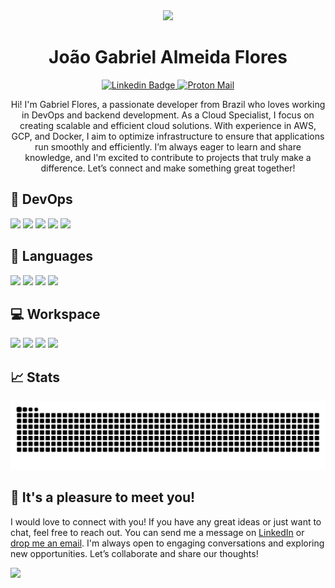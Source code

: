 <div align="center">
  <a href="https://www.gabriel-flores.dev/">
    <img src='https://user-images.githubusercontent.com/5713670/87202985-820dcb80-c2b6-11ea-9f56-7ec461c497c3.gif' height='100'>
  </a>
</div>

<h1 align="center">João Gabriel Almeida Flores</h1>

<p align="center">
  <a href="https://www.linkedin.com/in/gabriel-de-almeida-flores-5aba77256/">
    <img src="https://img.shields.io/badge/-flores-blue?style=flat&logo=Linkedin&logoColor=white" alt="Linkedin Badge" />
  </a>
  <a href="mailto:gabrielalmeidaflores@hotmail.com">
    <img src="https://img.shields.io/badge/email-blue?logo=protonmail&logoColor=white" alt="Proton Mail" />
  </a>
</p>

<p align="center">
  Hi! I'm Gabriel Flores, a passionate developer from Brazil who loves working in DevOps and backend development. As a Cloud Specialist, I focus on creating scalable and efficient cloud solutions. With experience in AWS, GCP, and Docker, I aim to optimize infrastructure to ensure that applications run smoothly and efficiently. I’m always eager to learn and share knowledge, and I'm excited to contribute to projects that truly make a difference. Let’s connect and make something great together!
</p>

## 🔩 DevOps

<p>
  <img src="https://img.shields.io/badge/-Aws-f9992e?style=for-the-badge&logo=Amazon&logoColor=white" />
  <img src="https://img.shields.io/badge/-Gcp-029be5?style=for-the-badge&logo=Google%20Cloud&logoColor=white" />
  <img src="https://img.shields.io/badge/-Linux-red?style=for-the-badge&logo=Linux&logoColor=white" />
  <img src="https://img.shields.io/badge/Docker-2496ED?style=for-the-badge&logo=Docker&logoColor=white" />
  <img src="https://img.shields.io/badge/GitHub_Actions-2088FF?style=for-the-badge&logo=github-actions&logoColor=white" />
</p>

## 🚀 Languages 

<p>
  <img src="https://img.shields.io/badge/Bash-green?style=for-the-badge&logo=gnubash&logoColor=white" />
  <img src="https://img.shields.io/badge/-Typescript-blue?style=for-the-badge&logo=Typescript&logoColor=white" />
  <img src="https://img.shields.io/badge/-JavaScript-yellow?style=for-the-badge&logo=Javascript&logoColor=white" />
  <img src="https://img.shields.io/badge/-C%23-239120?style=for-the-badge&logo=CSharp&logoColor=white" />
</p>

## 💻 Workspace

<p>
  <img src="https://img.shields.io/badge/-Fedora-51A2DA?style=for-the-badge&logo=Fedora&logoColor=white" />
  <img src="https://img.shields.io/badge/-Debian-A81D33?style=for-the-badge&logo=Debian&logoColor=white" />
  <img src="https://img.shields.io/badge/-Ubuntu-E95420?style=for-the-badge&logo=Ubuntu&logoColor=white" />
  <img src="https://img.shields.io/badge/-Pop!__OS-48B9C7?style=for-the-badge&logo=Popos&logoColor=white" />
</p>

## 📈 Stats

<picture>
  <source media="(prefers-color-scheme: dark)" srcset="https://raw.githubusercontent.com/GabrielAlmeidaFlores/GabrielAlmeidaFlores/output/github-contribution-grid-snake-dark.svg">
  <source media="(prefers-color-scheme: light)" srcset="https://raw.githubusercontent.com/GabrielAlmeidaFlores/GabrielAlmeidaFlores/output/github-contribution-grid-snake.svg">
  <img alt="github contribution grid snake animation" src="https://raw.githubusercontent.com/GabrielAlmeidaFlores/GabrielAlmeidaFlores/output/github-contribution-grid-snake.svg">
</picture>

## 👋 It's a pleasure to meet you!

I would love to connect with you! If you have any great ideas or just want to chat, feel free to reach out. You can send me a message on [LinkedIn](https://www.linkedin.com/in/gabriel-de-almeida-flores-5aba77256/) or [drop me an email](mailto:gabrielalmeidaflores@hotmail.com). I'm always open to engaging conversations and exploring new opportunities. Let’s collaborate and share our thoughts!

<img src="https://capsule-render.vercel.app/api?type=waving&height=150&color=gradient&section=footer&reversal=false&textBg=false" />
